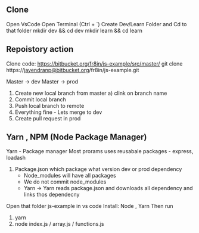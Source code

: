 ## Clone
Open VsCode
Open Terminal (Ctrl + `)
Create Dev/Learn Folder and Cd to that folder
    mkdir dev && cd dev 
    mkdir learn && cd learn


## Repoistory action
Clone code: https://bitbucket.org/fr8in/js-example/src/master/
git clone https://jayendranp@bitbucket.org/fr8in/js-example.git

Master -> dev
Master -> prod

1) Create new local branch from master
    a) clink on branch name
2) Commit local branch
3) Push local branch to remote
4) Everything fine - Lets merge to dev
5) Create pull request in prod


## Yarn , NPM (Node Package Manager)
Yarn - Package manager
Most prorams uses reusabale packages - express, loadash

1) Package.json 
    which package what version dev or prod dependency
    - Node_modules will have all packages
    - We do not commit node_modules
    - Yarn -> Yarn reads package.json and downloads all dependency and links thos dependecny

Open that folder js-example in vs code
Install: Node , Yarn
Then run
1) yarn
2) node index.js / array.js / functions.js